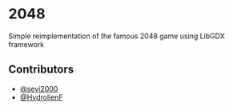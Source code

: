 # 2048
Simple reimplementation of the famous 2048 game using LibGDX framework

## Contributors
+ [@sevi2000](https://github.com/sevi2000)
+ [@HydrolienF](https://github.com/HydrolienF)
